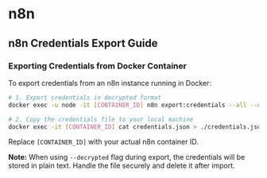 # n8n

## n8n Credentials Export Guide

### Exporting Credentials from Docker Container

To export credentials from an n8n instance running in Docker:

```bash
# 1. Export credentials in decrypted format
docker exec -u node -it [CONTAINER_ID] n8n export:credentials --all --decrypted --output=credentials.json

# 2. Copy the credentials file to your local machine
docker exec -it [CONTAINER_ID] cat credentials.json > ./credentials.json
```

Replace `[CONTAINER_ID]` with your actual n8n container ID.

**Note:** When using `--decrypted` flag during export, the credentials will be stored in plain text. Handle the file securely and delete it after import.